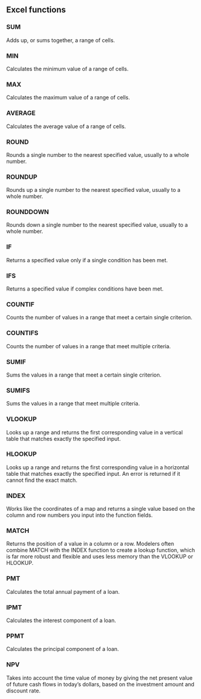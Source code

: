 ## Excel functions

### SUM	
Adds up, or sums together, a range of cells.
### MIN	
Calculates the minimum value of a range of cells.
### MAX	
Calculates the maximum value of a range of cells.
### AVERAGE	
Calculates the average value of a range of cells.
### ROUND	
Rounds a single number to the nearest specified value, usually to a whole number.
### ROUNDUP	
Rounds up a single number to the nearest specified value, usually to a whole number.
### ROUNDDOWN	
Rounds down a single number to the nearest specified value, usually to a whole number.
### IF	
Returns a specified value only if a single condition has been met.
### IFS	
Returns a specified value if complex conditions have been met.
### COUNTIF	
Counts the number of values in a range that meet a certain single criterion.
### COUNTIFS	
Counts the number of values in a range that meet multiple criteria.
### SUMIF	
Sums the values in a range that meet a certain single criterion.
### SUMIFS	
Sums the values in a range that meet multiple criteria.
### VLOOKUP	
Looks up a range and returns the first corresponding value in a vertical table that matches exactly the specified input.
### HLOOKUP	
Looks up a range and returns the first corresponding value in a horizontal table that matches exactly the specified input. An error is returned if it cannot find the exact match.
### INDEX	
Works like the coordinates of a map and returns a single value based on the column and row numbers you input into the function fields.
### MATCH	
Returns the position of a value in a column or a row. Modelers often combine MATCH with the INDEX function to create a lookup function, which is far more robust and flexible and uses less memory than the VLOOKUP or HLOOKUP.
### PMT	
Calculates the total annual payment of a loan.
### IPMT	
Calculates the interest component of a loan.
### PPMT	
Calculates the principal component of a loan.
### NPV	
Takes into account the time value of money by giving the net present value of future cash flows in today’s dollars, based on the investment amount and discount rate.
